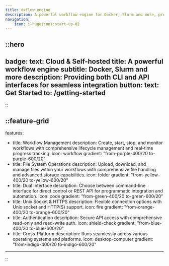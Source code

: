 ```yaml
---
title: dxflow engine
description: A powerful workflow engine for Docker, Slurm and more, providing both CLI and API interfaces for seamless integration
navigation:
    icon: i-hugeicons:start-up-02
---
```


::hero
---
badge:
  text: Cloud & Self-hosted
title: A powerful workflow engine
subtitle: Docker, Slurm and more
description: Providing both CLI and API interfaces for seamless integration
button:
  text: Get Started
  to: /getting-started
---
::

::feature-grid
---
features:
  - title: Workflow Management
    description: Create, start, stop, and monitor workflows with comprehensive lifecycle management and real-time progress tracking.
    icon: workflow
    gradient: "from-purple-400/20 to-purple-600/20"
  - title: File System Operations
    description: Upload, download, and manage files within your workflows with comprehensive file handling and advanced storage capabilities.
    icon: folder
    gradient: "from-yellow-400/20 to-yellow-600/20"
  - title: Dual Interface
    description: Choose between command-line interface for direct control or REST API for programmatic integration and automation.
    icon: code
    gradient: "from-green-400/20 to-green-600/20"
  - title: Unix Socket & HTTPS
    description: Flexible connection options with Unix socket and HTTP(S) support.
    icon: fire
    gradient: "from-orange-400/20 to-orange-600/20"
  - title: Authentication
    description: Secure API access with comprehensive read-only and read-write auth.
    icon: shield-check
    gradient: "from-blue-400/20 to-blue-600/20"
  - title: Cross-Platform
    description: Runs seamlessly across various operating systems and platforms.
    icon: desktop-computer
    gradient: "from-indigo-400/20 to-indigo-600/20"
---
::
